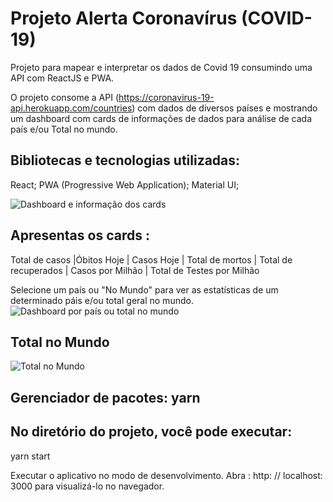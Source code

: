 # Projeto Alerta Coronavírus (COVID-19)

Projeto para mapear e interpretar os dados de Covid 19 consumindo uma API com ReactJS e PWA.

O projeto consome a API
(https://coronavirus-19-api.herokuapp.com/countries) com dados de  diversos países e mostrando um dashboard com cards de informações de dados para análise de cada país e/ou Total no mundo.

## Bibliotecas e tecnologias utilizadas:
React;
PWA (Progressive Web Application);
Material UI;

![Dashboard e informação dos cards](https://i.imgur.com/hDTQALi.png "Dashboard e informação dos cards")

## Apresentas os cards :
Total de casos |Óbitos Hoje | Casos Hoje | Total de mortos | Total de recuperados | Casos por Milhão | Total de Testes por Milhão

Selecione um país ou "No Mundo" para ver as estatísticas de um determinado páis e/ou total geral no mundo.
![Dashboard por país ou total no mundo](https://i.imgur.com/a6CbykM.png "Dashboard por país ou total no mundo")

## Total no Mundo
![Total no Mundo](https://i.imgur.com/KTzxd48.png "Total no Mundo")

## Gerenciador de pacotes:  yarn

## No diretório do projeto, você pode executar:

yarn start

Executar o aplicativo no modo de desenvolvimento.
Abra :  http: // localhost: 3000 para visualizá-lo no navegador.
